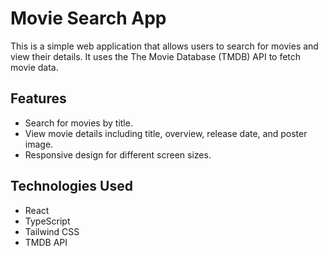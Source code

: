 # Movie Search App

This is a simple web application that allows users to search for movies and view their details. It uses the The Movie Database (TMDB) API to fetch movie data.

## Features

- Search for movies by title.
- View movie details including title, overview, release date, and poster image.
- Responsive design for different screen sizes.

## Technologies Used

- React
- TypeScript
- Tailwind CSS
- TMDB API
